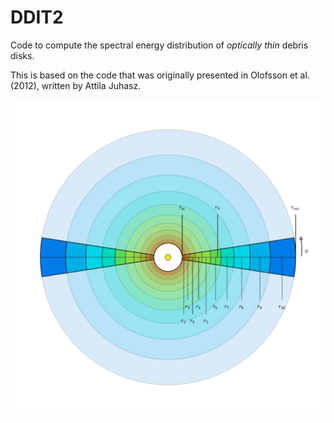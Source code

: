 # DDIT2

Code to compute the spectral energy distribution of _optically thin_ debris disks.

This is based on the code that was originally presented in Olofsson et al. (2012), written by Attila Juhasz.

![DDiT schema](img/DDiT_schema.png)

